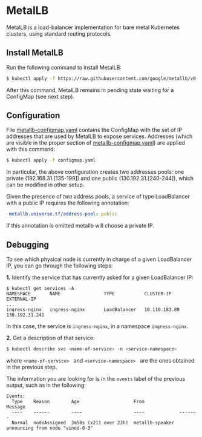 # MetalLB
MetalLB is a load-balancer implementation for bare metal Kubernetes clusters, using standard routing protocols.

## Install MetalLB
Run the following command to install MetalLB:

```bash
$ kubectl apply -f https://raw.githubusercontent.com/google/metallb/v0.8.3/manifests/metallb.yaml
```

After this command, MetalLB remains in pending state waiting for a ConfigMap (see next step).

## Configuration
File [metallb-configmap.yaml](metallb-configmap.yaml) contains the ConfigMap with the set of IP addresses that are used by MetalLB to expose services.
Addresses (which are visible in the proper section of [metallb-configmap.yaml](metallb-configmap.yaml)) are applied with this command:

```bash
$ kubectl apply -f configmap.yaml
```
In particular, the above  configuration creates two addresses pools: one private (192.168.31.[135-199]) and one public (130.192.31.[240-244]), which can be modified in other setup.

Given the presence of *two* address pools, a service of type LoadBalancer with a public IP requires the following annotation:

```yaml
 metallb.universe.tf/address-pool: public
```
If this annotation is omitted metallb will choose a private IP.

## Debugging

To see which physical node is currently in charge of a given LoadBalancer IP, you can go through the following steps:

**1.** Identify the service that has currently asked for a given LoadBalancer IP:

```
$ kubectl get services -A
NAMESPACE       NAME                TYPE           CLUSTER-IP       EXTERNAL-IP
...
ingress-nginx   ingress-nginx       LoadBalancer   10.110.183.89    130.192.31.241
```
In this case, the service is `ingress-nginx`, in a namespace `ingress-nginx`.

**2.** Get a description of that service:

```bash
$ kubectl describe svc <name-of-service> -n <service-namespace>
```
where  `<name-of-service> ` and  `<service-namespace> ` are the ones obtained in the previous step.

The information you are looking for is in the `events` label of the previous output, such as in the following:
```
Events:
  Type    Reason        Age                    From             Message
  ----    ------        ----                   ----             -------
  Normal  nodeAssigned  3m58s (x211 over 23h)  metallb-speaker  announcing from node "vinod-0-3"
```
